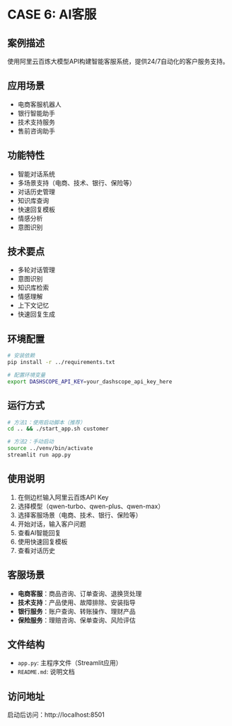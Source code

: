 # CASE 6: AI客服

## 案例描述
使用阿里云百炼大模型API构建智能客服系统，提供24/7自动化的客户服务支持。

## 应用场景
- 电商客服机器人
- 银行智能助手
- 技术支持服务
- 售前咨询助手

## 功能特性
- 智能对话系统
- 多场景支持（电商、技术、银行、保险等）
- 对话历史管理
- 知识库查询
- 快速回复模板
- 情感分析
- 意图识别

## 技术要点
- 多轮对话管理
- 意图识别
- 知识库检索
- 情感理解
- 上下文记忆
- 快速回复生成

## 环境配置
```bash
# 安装依赖
pip install -r ../requirements.txt

# 配置环境变量
export DASHSCOPE_API_KEY=your_dashscope_api_key_here
```

## 运行方式
```bash
# 方法1：使用启动脚本（推荐）
cd .. && ./start_app.sh customer

# 方法2：手动启动
source ../venv/bin/activate
streamlit run app.py
```

## 使用说明
1. 在侧边栏输入阿里云百炼API Key
2. 选择模型（qwen-turbo、qwen-plus、qwen-max）
3. 选择客服场景（电商、技术、银行、保险等）
4. 开始对话，输入客户问题
5. 查看AI智能回复
6. 使用快速回复模板
7. 查看对话历史

## 客服场景
- **电商客服**：商品咨询、订单查询、退换货处理
- **技术支持**：产品使用、故障排除、安装指导
- **银行服务**：账户查询、转账操作、理财产品
- **保险服务**：理赔咨询、保单查询、风险评估

## 文件结构
- `app.py`: 主程序文件（Streamlit应用）
- `README.md`: 说明文档

## 访问地址
启动后访问：http://localhost:8501 
